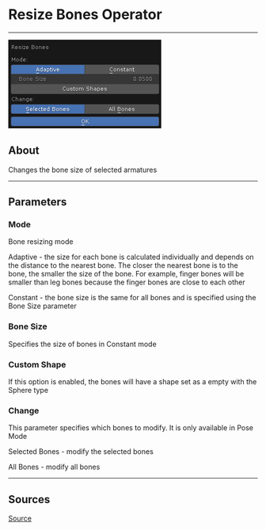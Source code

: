 # Resize Bones Operator

___

![alt text](images/operator-resize-bones.png)

## About

Changes the bone size of selected armatures

___

## Parameters

### Mode

Bone resizing mode

Adaptive - the size for each bone is calculated individually and depends on the distance to the nearest bone. The closer the nearest bone is to the bone, the smaller the size of the bone. For example, finger bones will be smaller than leg bones because the finger bones are close to each other

Constant - the bone size is the same for all bones and is specified using the Bone Size parameter

### Bone Size

Specifies the size of bones in Constant mode

### Custom Shape

If this option is enabled, the bones will have a shape set as a empty with the Sphere type

### Change

This parameter specifies which bones to modify. It is only available in Pose Mode

Selected Bones - modify the selected bones

All Bones - modify all bones

___

## Sources

[Source](https://github.com/PavelBlend/blender-xray/wiki/Operator-Resize-Bones)
